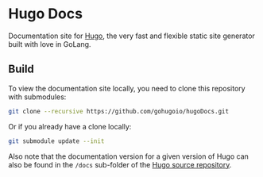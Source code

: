 # Hugo Docs

Documentation site for [Hugo](https://github.com/gohugoio/hugo), the very fast and flexible static site generator built with love in GoLang.

## Build

To view the documentation site locally, you need to clone this repository with submodules:

```bash
git clone --recursive https://github.com/gohugoio/hugoDocs.git
```

Or if you already have a clone locally:

```bash
git submodule update --init
```
Also note that the documentation version for a given version of Hugo can also be found in the `/docs` sub-folder of the [Hugo source repository](https://github.com/gohugoio/hugo).